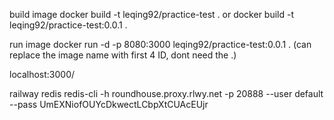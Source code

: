 build image
docker build -t leqing92/practice-test .
or docker build -t leqing92/practice-test:0.0.1 .

run image
docker run -d -p 8080:3000 leqing92/practice-test:0.0.1 .
(can replace the image name with first 4 ID, dont need the .)

localhost:3000/

railway redis
redis-cli -h roundhouse.proxy.rlwy.net -p 20888 --user default --pass UmEXNiofOUYcDkwectLCbpXtCUAcEUjr
